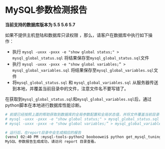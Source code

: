 # MySQL参数检测报告

**当前支持的数据库版本为 5.5 5.6 5.7**

如果不提供主机登陆和数据库只读权限 ，那么，请客户在数据库中执行如下操作：

* 执行 `mysql -uxxx -pxxx -e "show global status;" > mysql_global_status.sql` 将结果保存至`mysql_global_status.sql`文件
* 执行 `mysql -uxxx -pxxx -e "show global variables;” > mysql_global_variables.sql`  将结果保存至`mysql_global_variables.sql`文件
* 将`mysql_global_status.sql` 和 `mysql_global_variables.sql` 从服务器传送到本地，并覆盖当前目录中的文件，注意文件名不要写错了。

在获取到`mysql_global_status.sql`和`mysql_global_variables.sql`后，通过python脚本在本地进行数据库性能诊断。


```bash
# 前提已经按照上面的帮助获取到数据库的全局参数配置和全局状态值，并将文件覆盖当前目录中的 *.sql 文件。
# mysql -uxxx -pxxx -e "show global status;" > mysql_global_status.sql
# mysql -uxxx -pxxx -e "show global variables;” > mysql_global_variables.sql

# 运行后，在report目录中会生成相应的报告
(venv) 02:40 PM :mysql-tools-python2 booboowei$ python get_mysql_tuning.py --VariablesFile mysql_global_variables.sql --StatusFile mysql_global_status.sql
MySQL 参数报告生成成功，请访问 report 目录查看。
```

